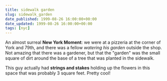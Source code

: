 ```yaml
---
title: sidewalk garden
slug: sidewalk_garden
date_published: 1999-08-26 16:00:00+00:00
date_updated: 1999-08-26 16:00:00+00:00
tags: [nyc]
---
```

An almost surreal **New York Moment**: we were at a pizzeria at the corner of York and 79th, and there was a fellow *watering his garden* outside the shop. Not amazing that there was a gardener, but that the "garden" was the small square of dirt around the base of a tree that was planted in the sidewalk.

This guy actually had **strings and stakes** holding up the flowers in this space that was probably 3 square feet. Pretty cool!
